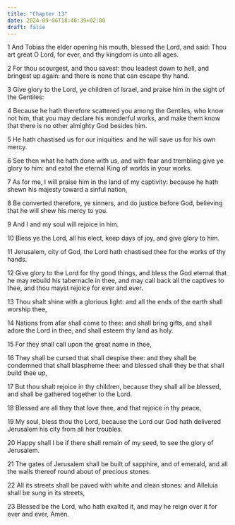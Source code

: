 ```yaml
---
title: "Chapter 13"
date: 2024-09-06T18:40:39+02:00
draft: false
---
```




1 And Tobias the elder opening his mouth, blessed the Lord, and said: Thou art great O Lord, for ever, and thy kingdom is unto all ages.

2 For thou scourgest, and thou savest: thou leadest down to hell, and bringest up again: and there is none that can escape thy hand.

3 Give glory to the Lord, ye children of Israel, and praise him in the sight of the Gentiles:

4 Because he hath therefore scattered you among the Gentiles, who know not him, that you may declare his wonderful works, and make them know that there is no other almighty God besides him.

5 He hath chastised us for our iniquities: and he will save us for his own mercy.

6 See then what he hath done with us, and with fear and trembling give ye glory to him: and extol the eternal King of worlds in your works.

7 As for me, I will praise him in the land of my captivity: because he hath shewn his majesty toward a sinful nation,

8 Be converted therefore, ye sinners, and do justice before God, believing that he will shew his mercy to you.

9 And I and my soul will rejoice in him.

10 Bless ye the Lord, all his elect, keep days of joy, and give glory to him.

11 Jerusalem, city of God, the Lord hath chastised thee for the works of thy hands.

12 Give glory to the Lord for thy good things, and bless the God eternal that he may rebuild his tabernacle in thee, and may call back all the captives to thee, and thou mayst rejoice for ever and ever.

13 Thou shalt shine with a glorious light: and all the ends of the earth shall worship thee,

14 Nations from afar shall come to thee: and shall bring gifts, and shall adore the Lord in thee, and shall esteem thy land as holy.

15 For they shall call upon the great name in thee,

16 They shall be cursed that shall despise thee: and they shall be condemned that shall blaspheme thee: and blessed shall they be that shall build thee up,

17 But thou shalt rejoice in thy children, because they shall all be blessed, and shall be gathered together to the Lord.

18 Blessed are all they that love thee, and that rejoice in thy peace,

19 My soul, bless thou the Lord, because the Lord our God hath delivered Jerusalem his city from all her troubles.

20 Happy shall I be if there shall remain of my seed, to see the glory of Jerusalem.

21 The gates of Jerusalem shall be built of sapphire, and of emerald, and all the walls thereof round about of precious stones.

22 All its streets shall be paved with white and clean stones: and Alleluia shall be sung in its streets,

23 Blessed be the Lord, who hath exalted it, and may he reign over it for ever and ever, Amen.

